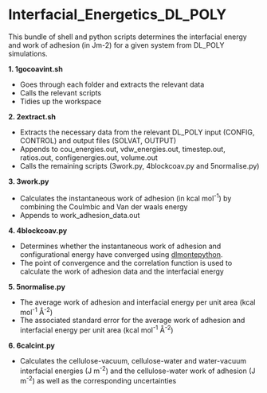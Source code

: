 # Interfacial_Energetics_DL_POLY

This bundle of shell and python scripts determines the interfacial energy and work of adhesion (in Jm-2) for a given system from DL_POLY simulations.

**1.	1gocoavint.sh**	

* Goes through each folder and extracts the relevant data
* Calls the relevant scripts
* Tidies up the workspace

**2. 2extract.sh**

* Extracts the necessary data from the relevant DL_POLY input (CONFIG, CONTROL) and output files (SOLVAT, OUTPUT)
* Appends to cou_energies.out, vdw_energies.out, timestep.out, ratios.out, configenergies.out, volume.out 
* Calls the remaining scripts (3work.py, 4blockcoav.py and 5normalise.py)

**3.	3work.py**	

* Calculates the instantaneous work of adhesion (in kcal mol<sup>-1</sup>) by combining the Coulmbic and Van der waals energy
* Appends to work_adhesion_data.out

**4.	4blockcoav.py**	

* Determines whether the instantaneous work of adhesion and configurational energy have converged using [dlmontepython](https://gitlab.com/dl_monte/dlmontepython).
* The point of convergence and the correlation function is used to calculate the work of adhesion data and the interfacial energy 

**5.	5normalise.py**	

* The average work of adhesion and interfacial energy per unit area (kcal mol<sup>-1</sup> Å<sup>-2</sup>)
* The associated standard error for the average work of adhesion and interfacial energy per unit area (kcal mol<sup>-1</sup> Å<sup>-2</sup>)

**6.	6calcint.py**
* Calculates the cellulose-vacuum, cellulose-water and water-vacuum interfacial energies (J m<sup>-2</sup>) and the cellulose-water work of adhesion (J m<sup>-2</sup>) as well as the corresponding uncertainties
